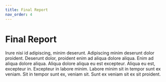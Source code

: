 ```yaml
---
title: Final Report
nav_order: 4
---
```



# Final Report
Irure nisi id adipiscing, minim deserunt. Adipiscing minim deserunt dolor proident. Deserunt dolor, proident enim ad aliqua dolore aliqua. Enim ad aliqua dolore aliqua. Aliqua dolore aliqua eu est excepteur. Aliqua eu est, excepteur in. Excepteur in labore minim. Labore minim sit in tempor sunt ex veniam. Sit in tempor sunt ex, veniam sit. Sunt ex veniam sit ex sit proident.
